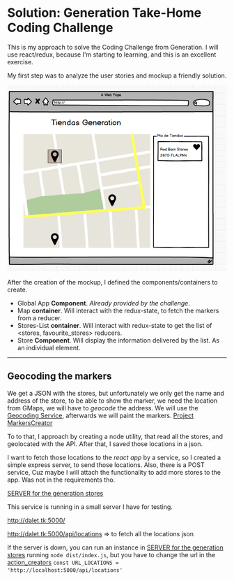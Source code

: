 Solution: Generation Take-Home Coding Challenge
=================================
This is my approach to solve the Coding Challenge from Generation.
I will use react/redux, because I'm starting to learning, and this is an excellent exercise.

My first step was to analyze the user stories and mockup a friendly solution.

![mockup](https://github.com/eduardosanzb/Solution-Generation-Take-Home-Coding-Challenge/blob/master/generation-take-home/Screen%20Shot%202017-01-16%20at%203.21.35%20AM.png?raw=true)

After the creation of the mockup, I defined the components/containers to create.
 * Global App __Component__. _Already provided by the challenge_.
 * Map __container__. Will interact with the redux-state, to fetch the markers from a reducer.
 * Stores-List __container__. Will interact with redux-state to get the list of <stores, favourite_stores> reducers.
 * Store __Component__. Will display the information delivered by the list. As an individual element.

 __________
 ## Geocoding the markers

We get a JSON with the stores, but unfortunately we only get the name and address of the store, to be able to show the
marker, we need the location from GMaps, we will have to _geocode_ the address.
We will use the [Geocoding Service](https://google-developers.appspot.com/maps/documentation/javascript/examples/geocoding-simple),
afterwards we will paint the markers.
 [Project MarkersCreator](https://github.com/eduardosanzb/Solution-Generation-Take-Home-Coding-Challenge/tree/master/markersCleaner)

To to that, I approach by creating a node utility, that read all the stores, and geolocated with the API. After that, I saved those locations
in a json.

I want to fetch those locations to the _react app_ by a service, so I created a simple express server, to send those locations.
Also, there is a POST service, Cuz maybe I will attach the functionality to add more stores to the app. Was not in the requirements tho.

[SERVER for the generation stores](https://github.com/eduardosanzb/Solution-Generation-Take-Home-Coding-Challenge/tree/master/server)

This service is running in a small server I have for testing.

http://dalet.tk:5000/

http://dalet.tk:5000/api/locations => to fetch all the locations json

If the server is down, you can run an instance in [SERVER for the generation stores](https://github.com/eduardosanzb/Solution-Generation-Take-Home-Coding-Challenge/tree/master/server)
running `node dist/index.js`, but you have to change the url in the [action_creators](https://github.com/eduardosanzb/Solution-Generation-Take-Home-Coding-Challenge/blob/master/generation-take-home/src/actions/index.js)
`const URL_LOCATIONS = 'http://localhost:5000/api/locations'`



